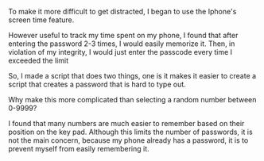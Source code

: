 To make it more difficult to get distracted,
I began to use the Iphone's screen time feature. 

However useful to track my time spent on my phone,
I found that after entering the password 2-3 times, I would
easily memorize it. Then, in violation of my integrity, I would
just enter the passcode every time I exceeded the limit 

So, I made a script that does two things, one is it makes it easier to
create a script that creates a password that is hard to type out.

Why make this more complicated than selecting a random number between 0-9999?

I found that many numbers are much easier to remember based on their
position on the key pad. Although this limits the number of passwords, 
it is not the main concern, because my phone already has a password, it
is to prevent myself from easily remembering it.

